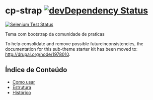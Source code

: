 cp-strap [![devDependency Status](https://david-dm.org/ABS-org/cdp_strap/dev-status.png)](https://david-dm.org/ABS-org/cdp_strap#info=devDependencies)
=========
[![Selenium Test Status](https://saucelabs.com/browser-matrix/danieltorres.svg)](https://saucelabs.com/u/danieltorres)

Tema com bootstrap da comunidade de praticas

To help consolidate and remove possible futureinconsistencies, the
documentation for this sub-theme starter kit has been moved to:
http://drupal.org/node/1978010.

## Índice de Conteúdo

 - [Como usar](#como-usar)
 - [Estrutura](#estrutura)
 - [Histórico](#histórico)

